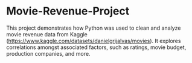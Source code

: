 # Movie-Revenue-Project

This project demonstrates how Python was used to clean and analyze movie revenue data from Kaggle (https://www.kaggle.com/datasets/danielgrijalvas/movies). It explores correlations amongst associated factors, such as ratings, movie budget, production companies, and more. 
